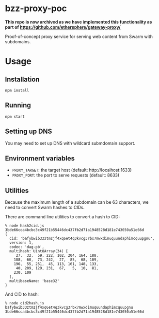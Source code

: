 # bzz-proxy-poc

**This repo is now archived as we have implemented this functionality as part of https://github.com/ethersphere/gateway-proxy/**

Proof-of-concept proxy service for serving web content from Swarm with subdomains.

# Usage

## Installation

```
npm install
```

## Running

```
npm start
```

## Setting up DNS

You may need to set up DNS with wildcard submdomain support.

## Environment variables

- `PROXY_TARGET`: the target host (default: http://localhost:1633)
- `PROXY_PORT`: the port to serve requests (default: 8633)

## Utilities

Because the maximum length of a subdomain can be 63 characters, we need to convert Swarm hashes to CIDs.

There are command line utilities to convert a hash to CID:

```
% node hash2cid.js 3bde66cca4bcbc3c49f21b55446dc437fb2d71a1948528d181e743050a51e66d
{
  cid: 'bafybwib33ztmzjf4xq6et4q3kvcg3rbx7mwxdimuquundaphimcquupgnu',
  version: 1,
  codec: 'dag-pb',
  multihash: Uint8Array(34) [
     27,  32,  59, 222, 102, 204, 164, 188,
    188,  60,  73, 242,  27,  85,  68, 109,
    196,  55, 251,  45, 113, 161, 148, 133,
     40, 209, 129, 231,  67,   5,  10,  81,
    230, 109
  ],
  multibaseName: 'base32'
}
```

And CID to hash:

```
% node cid2hash.js bafybwib33ztmzjf4xq6et4q3kvcg3rbx7mwxdimuquundaphimcquupgnu
3bde66cca4bcbc3c49f21b55446dc437fb2d71a1948528d181e743050a51e66d
```
